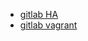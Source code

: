 


- [gitlab HA](https://labs.etsi.org/rep/help/administration/high_availability/README.md)
- [gitlab vagrant](https://gist.github.com/cnb0/70f275982d8a35d7dbecd5982ab5792b)
